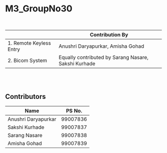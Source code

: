 # M3_GroupNo30
<br/>

| | Contribution By | 
| ----- | ----- | 
| 1. Remote Keyless Entry  | Anushri Daryapurkar, Amisha Gohad |
| 2. Bicom System | Equally contributed by Sarang Nasare, Sakshi Kurhade |
<br/>
<br/>


## Contributors
| Name | PS No. | 
| ----- | ----- | 
| Anushri Daryapurkar| 99007836 |
| Sakshi Kurhade | 99007837 |
| Sarang Nasare | 99007838 |
| Amisha Gohad | 99007839 |
